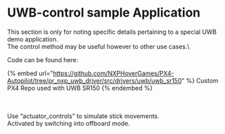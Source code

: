 # UWB-control sample Application

This section is only for noting specific details pertaining to a special UWB demo application. \
The control method may be useful however to other use cases.\


Code can be found here:

{% embed url="https://github.com/NXPHoverGames/PX4-Autopilot/tree/pr_nxp_uwb_driver/src/drivers/uwb/uwb_sr150" %}
Custom PX4 Repo used with UWB SR150&#x20;
{% endembed %}

\
\
Use “actuator\_controls” to simulate stick movements.\
Activated by switching into offboard mode.
